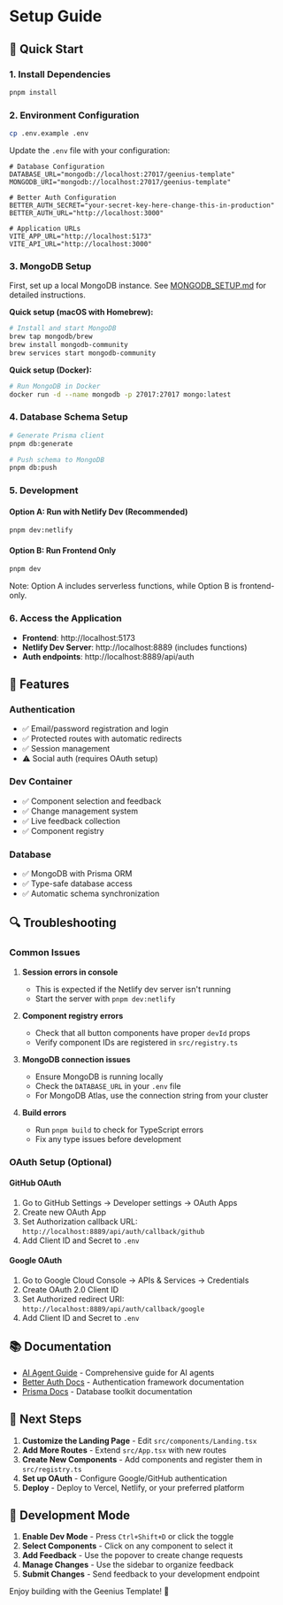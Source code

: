 # Setup Guide

## 🚀 Quick Start

### 1. Install Dependencies
```bash
pnpm install
```

### 2. Environment Configuration
```bash
cp .env.example .env
```

Update the `.env` file with your configuration:

```env
# Database Configuration
DATABASE_URL="mongodb://localhost:27017/geenius-template"
MONGODB_URI="mongodb://localhost:27017/geenius-template"

# Better Auth Configuration
BETTER_AUTH_SECRET="your-secret-key-here-change-this-in-production"
BETTER_AUTH_URL="http://localhost:3000"

# Application URLs
VITE_APP_URL="http://localhost:5173"
VITE_API_URL="http://localhost:3000"
```

### 3. MongoDB Setup
First, set up a local MongoDB instance. See [MONGODB_SETUP.md](./MONGODB_SETUP.md) for detailed instructions.

**Quick setup (macOS with Homebrew):**
```bash
# Install and start MongoDB
brew tap mongodb/brew
brew install mongodb-community
brew services start mongodb-community
```

**Quick setup (Docker):**
```bash
# Run MongoDB in Docker
docker run -d --name mongodb -p 27017:27017 mongo:latest
```

### 4. Database Schema Setup
```bash
# Generate Prisma client
pnpm db:generate

# Push schema to MongoDB
pnpm db:push
```

### 5. Development

#### Option A: Run with Netlify Dev (Recommended)
```bash
pnpm dev:netlify
```

#### Option B: Run Frontend Only
```bash
pnpm dev
```

Note: Option A includes serverless functions, while Option B is frontend-only.

### 6. Access the Application

- **Frontend**: http://localhost:5173
- **Netlify Dev Server**: http://localhost:8889 (includes functions)
- **Auth endpoints**: http://localhost:8889/api/auth

## 🔧 Features

### Authentication
- ✅ Email/password registration and login
- ✅ Protected routes with automatic redirects
- ✅ Session management
- ⚠️ Social auth (requires OAuth setup)

### Dev Container
- ✅ Component selection and feedback
- ✅ Change management system
- ✅ Live feedback collection
- ✅ Component registry

### Database
- ✅ MongoDB with Prisma ORM
- ✅ Type-safe database access
- ✅ Automatic schema synchronization

## 🔍 Troubleshooting

### Common Issues

1. **Session errors in console**
   - This is expected if the Netlify dev server isn't running
   - Start the server with `pnpm dev:netlify`

2. **Component registry errors**
   - Check that all button components have proper `devId` props
   - Verify component IDs are registered in `src/registry.ts`

3. **MongoDB connection issues**
   - Ensure MongoDB is running locally
   - Check the `DATABASE_URL` in your `.env` file
   - For MongoDB Atlas, use the connection string from your cluster

4. **Build errors**
   - Run `pnpm build` to check for TypeScript errors
   - Fix any type issues before development

### OAuth Setup (Optional)

#### GitHub OAuth
1. Go to GitHub Settings → Developer settings → OAuth Apps
2. Create new OAuth App
3. Set Authorization callback URL: `http://localhost:8889/api/auth/callback/github`
4. Add Client ID and Secret to `.env`

#### Google OAuth
1. Go to Google Cloud Console → APIs & Services → Credentials
2. Create OAuth 2.0 Client ID
3. Set Authorized redirect URI: `http://localhost:8889/api/auth/callback/google`
4. Add Client ID and Secret to `.env`

## 📚 Documentation

- [AI Agent Guide](./AI_AGENT_GUIDE.md) - Comprehensive guide for AI agents
- [Better Auth Docs](https://better-auth.com) - Authentication framework documentation
- [Prisma Docs](https://www.prisma.io/docs) - Database toolkit documentation

## 🎯 Next Steps

1. **Customize the Landing Page** - Edit `src/components/Landing.tsx`
2. **Add More Routes** - Extend `src/App.tsx` with new routes
3. **Create New Components** - Add components and register them in `src/registry.ts`
4. **Set up OAuth** - Configure Google/GitHub authentication
5. **Deploy** - Deploy to Vercel, Netlify, or your preferred platform

## 🤝 Development Mode

1. **Enable Dev Mode** - Press `Ctrl+Shift+D` or click the toggle
2. **Select Components** - Click on any component to select it
3. **Add Feedback** - Use the popover to create change requests
4. **Manage Changes** - Use the sidebar to organize feedback
5. **Submit Changes** - Send feedback to your development endpoint

Enjoy building with the Geenius Template! 🚀